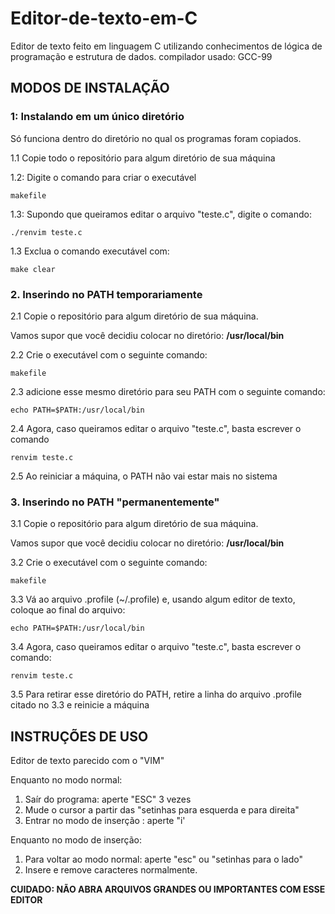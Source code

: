 # Editor-de-texto-em-C

Editor de texto feito em linguagem C utilizando conhecimentos de lógica de programação e estrutura de dados.
compilador usado: GCC-99

## MODOS DE INSTALAÇÃO
 
### 1: Instalando em um único diretório

Só funciona dentro do diretório no qual os programas foram copiados.

1.1 Copie todo o repositório para algum diretório de sua máquina

1.2: Digite o comando para criar o executável
```
makefile
```

1.3: Supondo que queiramos editar o arquivo "teste.c", digite o comando:
```
./renvim teste.c
```

1.3 Exclua o comando executável com:
```
make clear
```

### 2. Inserindo no PATH temporariamente

2.1 Copie o repositório para algum diretório de sua máquina.

Vamos supor que você decidiu colocar no diretório: __**/usr/local/bin**__


2.2 Crie o executável com o seguinte comando:
```
makefile
```

2.3 adicione esse mesmo diretório para seu PATH com o seguinte comando:
```
echo PATH=$PATH:/usr/local/bin
```

2.4 Agora, caso queiramos editar o arquivo "teste.c", basta escrever o comando
```
renvim teste.c
```

2.5 Ao reiniciar a máquina, o PATH não vai estar mais no sistema

### 3. Inserindo no PATH "permanentemente"

3.1 Copie o repositório para algum diretório de sua máquina.

Vamos supor que você decidiu colocar no diretório: __**/usr/local/bin**__

3.2 Crie o executável com o seguinte comando:
```
makefile
```

3.3 Vá ao arquivo .profile (~/.profile) e, usando algum editor de texto, coloque ao final do arquivo:
```
echo PATH=$PATH:/usr/local/bin
```
3.4 Agora, caso queiramos editar o arquivo "teste.c", basta escrever o comando:
```
renvim teste.c
```
3.5 Para retirar esse diretório do PATH, retire a linha do arquivo .profile citado no 3.3 e reinicie a máquina

## INSTRUÇÕES DE USO

Editor de texto parecido com o "VIM"

Enquanto no modo normal:

1. Saír do programa: aperte "ESC" 3 vezes
2. Mude o cursor a partir das "setinhas para esquerda e para direita"
3. Entrar no modo de inserção : aperte "i'


Enquanto no modo de inserção:

1. Para voltar ao modo normal: aperte "esc" ou "setinhas para o lado"
2. Insere e remove caracteres normalmente.


**CUIDADO: NÃO ABRA ARQUIVOS GRANDES OU IMPORTANTES COM ESSE EDITOR**

